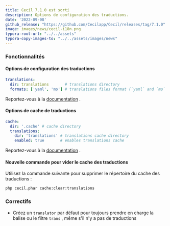 ```yaml
---
title: Cecil 7.1.0 est sorti
description: Options de configuration des traductions.
date: '2022-09-08'
github_release: "https://github.com/Cecilapp/Cecil/releases/tag/7.1.0"
image: images/news/cecil-i18n.png
typora-root-url: "../../assets"
typora-copy-images-to: "../../assets/images/news"
---
```


### Fonctionnalités

#### Options de configuration des traductions

```yaml
translations:
  dir: translations       # translations directory
  formats: ['yaml', 'mo'] # translations files format (`yaml` and `mo` by default)
```

Reportez-vous à la [documentation](https://cecil.app/documentation/configuration/#translations) .

#### Options de cache de traductions

```yaml
cache:
  dir: '.cache' # cache directory
  translations:
    dir: 'translations' # translations cache directory
    enabled: true       # enables translations cache
```

Reportez-vous à la [documentation](https://cecil.app/documentation/configuration/#cache) .

#### Nouvelle commande pour vider le cache des traductions

Utilisez la commande suivante pour supprimer le répertoire du cache des traductions :

```bash
php cecil.phar cache:clear:translations
```

### Correctifs

- Créez un `translator` par défaut pour toujours prendre en charge la balise ou le filtre `trans` , même s'il n'y a pas de traductions

